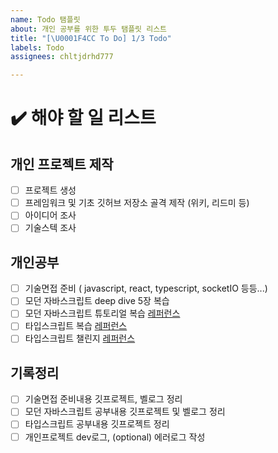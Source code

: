 ```yaml
---
name: Todo 탬플릿
about: 개인 공부를 위한 투두 탬플릿 리스트
title: "[\U0001F4CC To Do] 1/3 Todo"
labels: Todo
assignees: chltjdrhd777

---
```


# ✔️ 해야 할 일 리스트

## 개인 프로젝트 제작
- [ ] 프로젝트 생성
- [ ] 프레임워크 및 기초 깃허브 저장소 골격 제작 (위키, 리드미 등)
- [ ] 아이디어 조사
- [ ] 기술스텍 조사

## 개인공부
- [ ] 기술면접 준비 ( javascript, react, typescript, socketIO 등등...)
- [ ] 모던 자바스크립트 deep dive 5장 복습
- [ ] 모던 자바스크립트 튜토리얼 복습 [레퍼런스](https://ko.javascript.info/)
- [ ] 타입스크립트 복습 [레퍼런스](https://www.udemy.com/course/understanding-typescript/learn/lecture/16935762#overview)
- [ ] 타입스크립트 챌린지 [레퍼런스](https://github.com/type-challenges/type-challenges)

## 기록정리
- [ ] 기술면접 준비내용 깃프로젝트, 벨로그 정리 
- [ ] 모던 자바스크립트 공부내용 깃프로젝트 및 벨로그 정리
- [ ] 타입스크립트 공부내용 깃프로젝트 정리
- [ ] 개인프로젝트 dev로그, (optional) 에러로그 작성
